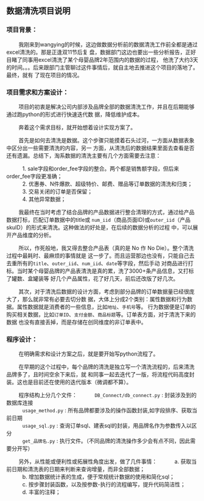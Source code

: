 数据清洗项目说明
---------------

### 项目背景：
  &emsp;&emsp;
  我刚来到wangying的时候，这边做数据分析前的数据清洗工作前全都是通过excel清洗的。那是正逢双11节后复
盘，数据部门这边也要出一些分析报告，正好目睹了同事用excel清洗了某个母婴品牌2年范围内的数据的过程，
他洗了大约3天的时间。。。后来跟部门主管聊过这件事情后，就自主地去推进这个项目的落地了。最终，就有
了现在项目的情况。<br>


### 项目需求和方案设计：
  &emsp;&emsp;
  项目的初衷是解决公司内部涉及品牌全部的数据清洗工作，并且在后期能够通过跑python的形式进行快速迭代数
据，降低维护成本。

  &emsp;&emsp;
  奔着这个需求目标，就开始想着设计实现方案了。
    
  &emsp;&emsp;
  首先是如何去清洗是数据。这个步骤只能摸着石头过河，一方面从数据表象中区分出一些需要清洗的内容，另一
方面，从清洗后的数据结果里面去查看是否还有遗漏。总结下，淘系数据的清洗主要有几个方面需要去注意：

&emsp;&emsp;&emsp;1. sale字段和order_fee字段的整合。两个都是销售额字段，但后来order_fee字段更准确；<br>
&emsp;&emsp;&emsp;2. 优惠券、N件爆款、超级特价、邮费、赠品等订单数据的清洗和归类；<br>
&emsp;&emsp;&emsp;3. 交易关闭的订单是否保留；<br>
&emsp;&emsp;&emsp;4. 其他异常数据；<br>  

  &emsp;&emsp;
  我最终在当时考虑了结合品牌的产品数据进行整合清理的方式，通过给产品数据打标，匹配订单数据中的title或
`num_iid`（商品页面ID)或`outer_iid`（产品skuID）的形式来清洗。这种做法的好处是，在后续的数据分析的过程
中，可以展开产品维度的分析。 
  
  &emsp;&emsp;
  所以，作死般地，我又得去整合产品表（真的是 No 作 No Die）。整个清洗过程中最耗时、最麻烦的事情就是
这一步了。而且运营那边也没有，只能自己去去重所有的`title`、`outer_iid`、`num_iid`、`date`等字段，然后手动
对商品进行打标。当时某个母婴品牌的产品表清洗是真的累，洗了3000+条产品信息，又打标了罐数、盒罐装等
好几个产品属性，花了好几天，前后还改版了好几次。   
  
  &emsp;&emsp;
  其次，对于清洗后数据的设计方面，考虑到部分品牌的订单数据量已经很庞大了，那么就非常有必要去切分数
据，大体上分成2个类别：属性数据和行为数据。属性数据就是消费者的一些信息，比如`地址`、`手机号`等。
行为数据便是订单的购买相关数据，比如`订单ID`、`支付金额`、`商品标题`等。订单表方面，对于清洗下来的数据
也没有直接丢掉，而是存储在创同维度的非订单表中。  

### 程序设计：

  &emsp;&emsp;
  在明确需求和设计方案之后，就是要开始写python流程了。
  
  &emsp;&emsp;
  在早期的这个过程中，每个品牌的清洗是独立写一个清洗流程的，后来清洗品牌多了，且时间空余下来后，就
和同事一起去迭代了一版，将流程代码高度封装。这也是目前还在使用的迭代版本（微调都不算）。

  &emsp;&emsp;
  程序结构上分几个文件：
&emsp;&emsp;&emsp;`DB_Connect/db_connect.py` : 封装涉及到的数据库连接<br>
&emsp;&emsp;&emsp;`usage_method.py` : 所有品牌都要涉及的操作函数封装,如字段排序、获取当前日期<br>
&emsp;&emsp;&emsp;`usage_sql.py` : 查询订单sql、建表sql的封装，用品牌名作为参数传入以区分<br>
&emsp;&emsp;&emsp;`get_品牌名.py` : 执行文件。（不同品牌的清洗操作多少会有点不同，因此需要分开写）<br>
    

    
  &emsp;&emsp;
  另外，从性能或便利性或拓展性角度出发，做了几件事情：
&emsp;&emsp;&emsp;a. 获取当前日期和清洗表的日期来判断来查询增量，而非全部数据；<br>
&emsp;&emsp;&emsp;b. 增加数据统计表的生成，便于常规统计数据的使用和简化sql；<br>
&emsp;&emsp;&emsp;c. 按步骤封装函数，以及按参数-执行的流程编写，提升代码简洁性；<br>
&emsp;&emsp;&emsp;d. 丰富的注释；<br>
